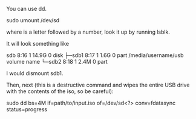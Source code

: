 You can use dd.

 sudo umount /dev/sd<?><?>  

where <?><?> is a letter followed by a number, look it up by running lsblk.

It will look something like

sdb      8:16   1  14.9G  0 disk 
├─sdb1   8:17   1   1.6G  0 part /media/username/usb volume name
└─sdb2   8:18   1   2.4M  0 part 

I would dismount sdb1.

Then, next (this is a destructive command and wipes the entire USB drive with the contents of the iso, so be careful):

 sudo dd bs=4M if=path/to/input.iso of=/dev/sd<?> conv=fdatasync  status=progress
